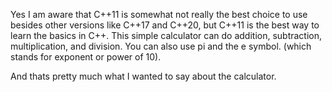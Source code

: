 Yes I am aware that C++11 is somewhat not really the best choice to use besides other versions like C++17 and C++20, but C++11 is the best way to learn the basics
in C++. This simple calculator can do addition, subtraction, multiplication, and division. You can also use pi and the e symbol. (which stands for exponent or power of 10).

And thats pretty much what I wanted to say about the calculator.
